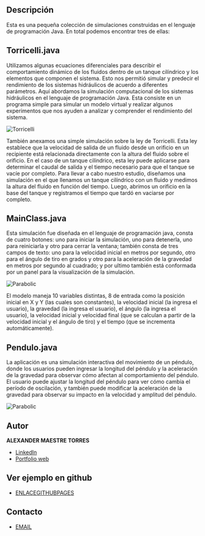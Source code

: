 
## Descripción

Esta es una pequeña colección de simulaciones construidas en el lenguaje de programación Java. En total podemos encontrar tres de ellas:

## Torricelli.java

Utilizamos algunas ecuaciones diferenciales para describir el comportamiento dinámico de los fluidos dentro de un tanque cilíndrico y los elementos que componen el sistema. Esto nos permitió simular y predecir el rendimiento de los sistemas hidráulicos de acuerdo a diferentes parámetros.
Aquí abordamos la simulación computacional de los sistemas hidráulicos en el lenguaje de programación Java. Esta consiste en un programa simple para simular un modelo virtual y realizar algunos experimentos que nos ayuden a analizar y comprender el rendimiento del sistema.

![Torricelli](images-readme/torricelli.png)

También anexamos una simple simulación sobre la ley de Torricelli. Esta ley establece que la velocidad de salida de un fluido desde un orificio en un recipiente está relacionada directamente con la altura del fluido sobre el orificio. En el caso de un tanque cilíndrico, esta ley puede aplicarse para determinar el caudal de salida y el tiempo necesario para que el tanque se vacíe por completo.
Para llevar a cabo nuestro estudio, diseñamos una simulación en el que llenamos un tanque cilíndrico con un fluido y medimos la altura del fluido en función del tiempo. Luego, abrimos un orificio en la base del tanque y registramos el tiempo que tardó en vaciarse por completo.


## MainClass.java

Esta simulación fue diseñada en el lenguaje de programación java, consta de cuatro botones: uno para iniciar la simulación, uno para detenerla, uno para reiniciarla y otro para cerrar la ventana; también consta de tres campos de texto: uno para la velocidad inicial en metros por segundo, otro para el ángulo de tiro en grados y otro para la aceleración de la gravedad en metros por segundo al cuadrado; y por ultimo también está conformada por un panel para la visualización de la simulación.

![Parabolic](images-readme/parabolic.png)

El modelo maneja 10 variables distintas, 8 de entrada como la posición inicial en X y Y (las cuales son constantes), la velocidad inicial (la ingresa el usuario), la gravedad (la ingresa el usuario), el ángulo (la ingresa el usuario), la velocidad inicial y velocidad final (que se calculan a partir de la velocidad inicial y el ángulo de tiro) y el tiempo (que se incrementa automáticamente).


## Pendulo.java

La aplicación es una simulación interactiva del movimiento de un péndulo, donde los usuarios pueden ingresar la longitud del péndulo y la aceleración de la gravedad para observar cómo afectan al comportamiento del péndulo. El usuario puede ajustar la longitud del péndulo para ver cómo cambia el período de oscilación, y también puede modificar la aceleración de la gravedad para observar su impacto en la velocidad y amplitud del péndulo.

![Parabolic](images-readme/pendulo.png)


## Autor
**ALEXANDER MAESTRE TORRES**

* [LinkedIn](https://www.linkedin.com/in/ajmaestre/)
* [Portfolio web](https://ajmaestre.github.io/portfolio/home)

## Ver ejemplo en github
- [ENLACEGITHUBPAGES](https://github.com/ajmaestre/Simulation_Java)

## Contacto
- [EMAIL](ajmaestretorres@gmail.com)